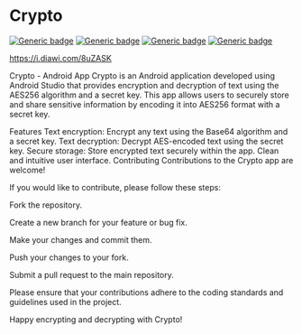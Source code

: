 # Crypto
[![Generic badge](https://img.shields.io/badge/language-java-<Brown>.svg)](https://shields.io/)
[![Generic badge](https://img.shields.io/badge/algorithm-AES256-<Yellow>.svg)](https://shields.io/)
[![Generic badge](https://img.shields.io/badge/ide-AndroidStudio-<Red>.svg)](https://shields.io/)
[![Generic badge](https://img.shields.io/badge/downloads-56-Blue.svg)](https://shields.io/)

https://i.diawi.com/8uZASK

Crypto - Android App
Crypto is an Android application developed using Android Studio that provides encryption and decryption of text using the AES256 algorithm and a secret key. This app allows users to securely store and share sensitive information by encoding it into AES256 format with a secret key.

Features
Text encryption: Encrypt any text using the Base64 algorithm and a secret key.
Text decryption: Decrypt AES-encoded text using the secret key.
Secure storage: Store encrypted text securely within the app.
Clean and intuitive user interface.
Contributing
Contributions to the Crypto app are welcome! 


If you would like to contribute, please follow these steps:

Fork the repository.

Create a new branch for your feature or bug fix.

Make your changes and commit them.

Push your changes to your fork.

Submit a pull request to the main repository.

Please ensure that your contributions adhere to the coding standards and guidelines used in the project.

Happy encrypting and decrypting with Crypto!
